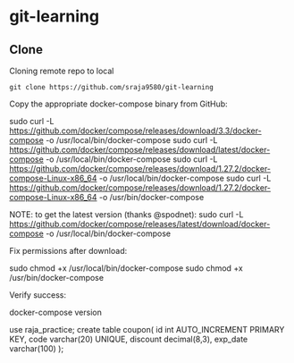 # git-learning
## Clone
  Cloning remote repo to local<br>
 ```
 git clone https://github.com/sraja9580/git-learning
 ```

Copy the appropriate docker-compose binary from GitHub:

sudo curl -L https://github.com/docker/compose/releases/download/3.3/docker-compose -o /usr/local/bin/docker-compose
sudo curl -L https://github.com/docker/compose/releases/download/latest/docker-compose -o /usr/local/bin/docker-compose
sudo curl -L https://github.com/docker/compose/releases/download/1.27.2/docker-compose-Linux-x86_64 -o /usr/local/bin/docker-compose
sudo curl -L https://github.com/docker/compose/releases/download/1.27.2/docker-compose-Linux-x86_64 -o /usr/bin/docker-compose

NOTE: to get the latest version (thanks @spodnet): sudo curl -L https://github.com/docker/compose/releases/latest/download/docker-compose -o /usr/local/bin/docker-compose

Fix permissions after download:

sudo chmod +x /usr/local/bin/docker-compose
sudo chmod +x /usr/bin/docker-compose

Verify success:

docker-compose version


use raja_practice;
create table coupon(
id int AUTO_INCREMENT PRIMARY KEY,
code varchar(20) UNIQUE,
discount decimal(8,3),
exp_date varchar(100) 
);
